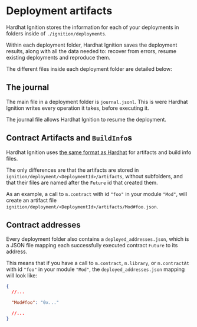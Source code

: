 # Deployment artifacts

Hardhat Ignition stores the information for each of your deployments in folders inside of `./ignition/deployments`.

Within each deployment folder, Hardhat Ignition saves the deployment results, along with all the data needed to: recover from errors, resume existing deployments and reproduce them.

The different files inside each deployment folder are detailed below:

## The journal

The main file in a deployment folder is `journal.jsonl`. This is were Hardhat Ignition writes every operation it takes, before executing it.

The journal file allows Hardhat Ignition to resume the deployment.

## Contract Artifacts and `BuildInfo`s

Hardhat Ignition uses [the same format as Hardhat](../../../hardhat-runner/docs/advanced/artifacts.md) for artifacts and build info files.

The only differences are that the artifacts are stored in `ignition/deployment/<DeploymentId>/artifacts`, without subfolders, and that their files are named after the `Future` id that created them.

As an example, a call to `m.contract` with id `"foo"` in your module `"Mod"`, will create an artifact file `ignition/deployment/<DeploymentId>/artifacts/Mod#foo.json`.

## Contract addresses

Every deployment folder also contains a `deployed_addresses.json`, which is a JSON file mapping each successfully executed contract `Future` to its address.

This means that if you have a call to `m.contract`, `m.library`, or `m.contractAt` with id `"foo"` in your module `"Mod"`, the `deployed_addresses.json` mapping will look like:

```json
{
  //...

  "Mod#foo": "0x..."

  //...
}
```
